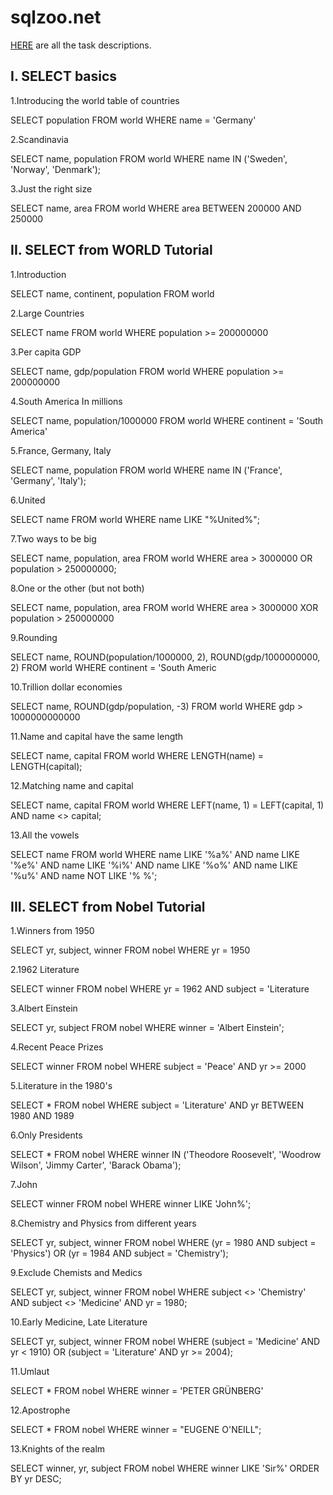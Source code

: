 # sqlzoo.net

[HERE](http://sqlzoo.net/) are all the task descriptions.

## I. SELECT basics

1.Introducing the world table of countries

SELECT population FROM world
  WHERE name = 'Germany'

2.Scandinavia

SELECT name, population FROM world
  WHERE name IN ('Sweden', 'Norway', 'Denmark');

3.Just the right size

SELECT name, area FROM world
  WHERE area BETWEEN 200000 AND 250000

## II. SELECT from WORLD Tutorial

1.Introduction

SELECT name, continent, population FROM world

2.Large Countries

SELECT name FROM world
WHERE population >= 200000000

3.Per capita GDP

SELECT name, gdp/population FROM world WHERE population >= 200000000

4.South America In millions

SELECT name, population/1000000 FROM world WHERE continent = 'South America'

5.France, Germany, Italy

SELECT name, population FROM world WHERE name IN ('France', 'Germany', 'Italy');

6.United

SELECT name FROM world WHERE name LIKE "%United%";

7.Two ways to be big

SELECT name, population, area FROM world WHERE area > 3000000 OR population > 250000000;

8.One or the other (but not both)

SELECT name, population, area FROM world WHERE area > 3000000 XOR population > 250000000

9.Rounding

SELECT name, ROUND(population/1000000, 2), ROUND(gdp/1000000000, 2) FROM world WHERE continent = 'South Americ

10.Trillion dollar economies

SELECT name, ROUND(gdp/population, -3) FROM world WHERE gdp > 1000000000000

11.Name and capital have the same length

SELECT name, capital FROM world WHERE LENGTH(name) = LENGTH(capital);

12.Matching name and capital

SELECT name, capital FROM world WHERE LEFT(name, 1) = LEFT(capital, 1) AND name <> capital;

13.All the vowels

SELECT name
   FROM world
WHERE name LIKE '%a%'
AND name LIKE '%e%'
AND name LIKE '%i%'
AND name LIKE '%o%'
AND name LIKE '%u%'
AND name NOT LIKE '% %';

## III. SELECT from Nobel Tutorial

1.Winners from 1950

SELECT yr, subject, winner
  FROM nobel
  WHERE yr = 1950

2.1962 Literature

SELECT winner
  FROM nobel
  WHERE yr = 1962
  AND subject = 'Literature

3.Albert Einstein

SELECT yr, subject FROM nobel
WHERE winner = 'Albert Einstein';

4.Recent Peace Prizes

SELECT winner FROM nobel WHERE subject = 'Peace' AND yr >= 2000

5.Literature in the 1980's

SELECT * FROM nobel WHERE subject = 'Literature' AND yr BETWEEN 1980 AND 1989

6.Only Presidents

SELECT * FROM nobel
  WHERE winner IN ('Theodore Roosevelt',
                  'Woodrow Wilson',
                  'Jimmy Carter',
                   'Barack Obama');

7.John

SELECT winner FROM nobel
WHERE winner LIKE 'John%';

8.Chemistry and Physics from different years

SELECT yr, subject, winner FROM nobel
WHERE (yr = 1980 AND subject = 'Physics') OR
 (yr = 1984 AND subject = 'Chemistry');

9.Exclude Chemists and Medics

SELECT yr, subject, winner FROM nobel
WHERE subject <> 'Chemistry' AND
subject <> 'Medicine' AND yr = 1980;

10.Early Medicine, Late Literature

SELECT yr, subject, winner FROM nobel
WHERE (subject = 'Medicine' AND yr < 1910) OR
(subject = 'Literature' AND yr >= 2004);

11.Umlaut

SELECT * FROM nobel WHERE winner = 'PETER GRÜNBERG'

12.Apostrophe

SELECT * FROM nobel WHERE winner = "EUGENE O'NEILL";

13.Knights of the realm

SELECT winner, yr, subject FROM nobel WHERE winner LIKE 'Sir%' ORDER BY yr DESC;
